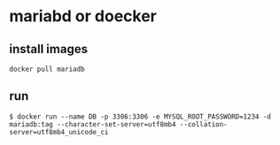 # mariabd or doecker 

## install images
```
docker pull mariadb
```

## run 
```
$ docker run --name DB -p 3306:3306 -e MYSQL_ROOT_PASSWORD=1234 -d mariadb:tag --character-set-server=utf8mb4 --collation-server=utf8mb4_unicode_ci
```